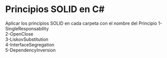 # Principios SOLID en C# 
Aplicar los principios SOLID en cada carpeta con el nombre del Principio
1-SingleResponsability  
2-OpenClose  
3-LiskovSubstitution  
4-InterfaceSegregation  
5-DependencyInversion 
